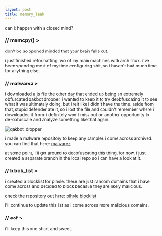 ```yaml
---
layout: post
title: memory_leak
---
```


can it happen with a closed mind?

### // memcpy() >

don't be so opened minded that your brain falls out.

i just finished reformatting two of my main machines with arch linux. i've been spending most of my time configuring shit, so i haven't had much time for anything else.

### // malwarez >

i downloaded a js file the other day that ended up being an extremely obfuscated qakbot dropper. i wanted to keep it to try deobfuscating it to see what it was ultimately doing, but i felt like i didn't have the time. aside from that, stupid defender ate it, so i lost the file and couldn't remember where i downloaded it from. i definitely won't miss out on another opportunity to de-obfuscate and analyze something like that again.

![qakbot_dropper](images/qakbot_dropper.jpg)

i made a malware repository to keep any samples i come across archived. you can find that here: [malwarez](https://github.com/jsalinas212/malwarez)

at some point, i'll get around to deobfuscating this thing. for now, i just created a separate branch in the local repo so i can have a look at it.

### // block_list >

i created a blocklist for pihole. these are just random domains that i have come across and decided to block becasue they are likely malicious.

check the repository out here: [pihole blocklist](https://github.com/jsalinas212/pihole_blocklist)

i'll continue to update this list as i come across more malicious domains.

### // eof >

i'll keep this one short and sweet. 
